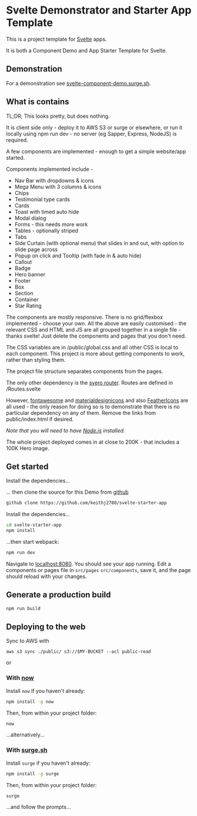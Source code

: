 # Svelte Demonstrator and Starter App Template

This is a project template for [Svelte](https://svelte.dev) apps.

It is both a Component Demo and App Starter Template for Svelte. 

## Demonstration

For a demonstration see [svelte-component-demo.surge.sh](http://svelte-component-demo.surge.sh/).

## What is contains

TL;DR; This looks pretty, but does nothing.

It is client side only - deploy it to AWS S3 or surge or elsewhere, or run it locally using npm run dev - no server (eg Sapper, Express, NodeJS) is required.

A few components are implemented - enough to get a simple website/app started.

Components implemented include -
- Nav Bar with dropdowns & icons
- Mega Menu with 3 columns & icons
- Chips
- Testimonial type cards
- Cards
- Toast with timed auto hide
- Modal dialog
- Forms - this needs more work
- Tables - optionally striped
- Tabs
- Side Curtain (with optional menu) that slides in and out, with option to slide page across
- Popup on click and Tooltip (with fade in & auto hide)
- Callout
- Badge
- Hero banner
- Footer
- Box
- Section
- Container
- Star Rating

The components are mostly responsive. There is no grid/flexbox implemented - choose your own.  All the above are easily customised - the relevant CSS and HTML and JS are all grouped together in a single file - thanks svelte! Just delete the components and pages that you don't need.

The CSS variables are in /public/global.css and all other CSS is local to each component. This project is more about getting components to work, rather than styling them.

The project file structure separates components from the pages.

The only other dependency is the [svero router](https://github.com/kazzkiq/svero). Routes are defined in /Routes.svelte

However, [fontawesome](https://fontawesome.com) and [materialdesignicons](https://materialdesignicons.com) and also [FeatherIcons](https://feathericons.com) are all used - the only reason for doing so is to demonstrate that there is no particular dependency on any of them. Remove the links from public/index.html if desired.


*Note that you will need to have [Node.js](https://nodejs.org) installed.*

The whole project deployed comes in at close to 200K - that includes a 100K Hero image.

## Get started

Install the dependencies...

... then clone the source for this Demo from [github](https://github.com/keithj2780/svelte-starter-app)

```bash
github clone https://github.com/keithj2780/svelte-starter-app
```

Install the dependencies...

```bash
cd svelte-starter-app
npm install
```

...then start webpack:

```bash
npm run dev
```

Navigate to [localhost:8080](http://localhost:8080). You should see your app running. Edit a components or pages file in `src/pages` `src/components`, save it, and the page should reload with your changes.


## Generate a production build

```bash
npm run build
```


## Deploying to the web

Sync to AWS with 
```
aws s3 sync ./public/ s3://$MY-BUCKET --acl public-read
```

or

### With [now](https://zeit.co/now)

Install `now` if you haven't already:

```bash
npm install -g now
```

Then, from within your project folder:

```bash
now
```

...alternatively...
### With [surge.sh](https://surge.sh)

Install `surge` if you haven't already:

```bash
npm install -g surge
```

Then, from within your project folder:

```bash
surge
```

...and follow the prompts...